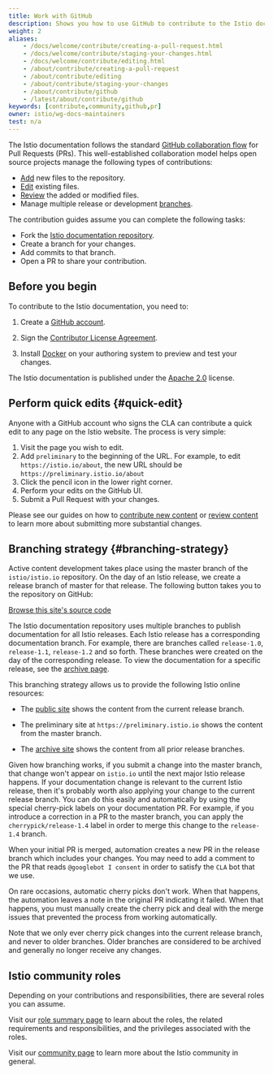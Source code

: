 ```yaml
---
title: Work with GitHub
description: Shows you how to use GitHub to contribute to the Istio documentation.
weight: 2
aliases:
    - /docs/welcome/contribute/creating-a-pull-request.html
    - /docs/welcome/contribute/staging-your-changes.html
    - /docs/welcome/contribute/editing.html
    - /about/contribute/creating-a-pull-request
    - /about/contribute/editing
    - /about/contribute/staging-your-changes
    - /about/contribute/github
    - /latest/about/contribute/github
keywords: [contribute,community,github,pr]
owner: istio/wg-docs-maintainers
test: n/a
---
```


The Istio documentation follows the standard [GitHub collaboration flow](https://guides.github.com/introduction/flow/)
for Pull Requests (PRs). This well-established collaboration model helps open
source projects manage the following types of contributions:

- [Add](/docs/releases/contribute/add-content) new files to the repository.
- [Edit](#quick-edit) existing files.
- [Review](/docs/releases/contribute/review) the added or modified files.
- Manage multiple release or development [branches](#branching-strategy).

The contribution guides assume you can complete the following tasks:

- Fork the [Istio documentation repository](https://github.com/istio/istio.io).
- Create a branch for your changes.
- Add commits to that branch.
- Open a PR to share your contribution.

## Before you begin

To contribute to the Istio documentation, you need to:

1. Create a [GitHub account](https://github.com).

1. Sign the [Contributor License Agreement](https://github.com/istio/community/blob/master/CONTRIBUTING.md#contributor-license-agreements).

1. Install [Docker](https://www.docker.com/get-started) on your authoring system
   to preview and test your changes.

The Istio documentation is published under the
[Apache 2.0](https://github.com/istio/community/blob/master/LICENSE) license.

## Perform quick edits {#quick-edit}

Anyone with a GitHub account who signs the CLA can contribute a quick
edit to any page on the Istio website. The process is very simple:

1. Visit the page you wish to edit.
1. Add `preliminary` to the beginning of the URL. For example, to edit
   `https://istio.io/about`, the new URL should be
   `https://preliminary.istio.io/about`
1. Click the pencil icon in the lower right corner.
1. Perform your edits on the GitHub UI.
1. Submit a Pull Request with your changes.

Please see our guides on how to [contribute new content](/docs/releases/contribute/add-content)
or [review content](/docs/releases/contribute/review) to learn more about submitting more
substantial changes.

## Branching strategy {#branching-strategy}

Active content development takes place using the master branch of the
`istio/istio.io` repository. On the day of an Istio release, we create a release
branch of master for that release. The following button takes you to the
repository on GitHub:

<a class="btn"
href="https://github.com/istio/istio.io/">Browse this site's source
code</a>

The Istio documentation repository uses multiple branches to publish
documentation for all Istio releases. Each Istio release has a corresponding
documentation branch. For example, there are branches called `release-1.0`,
`release-1.1`, `release-1.2` and so forth. These branches were created on the
day of the corresponding release. To view the documentation for a specific
release, see the [archive page](https://archive.istio.io/).

This branching strategy allows us to provide the following Istio online resources:

- The [public site](/docs/) shows the content from the current
  release branch.

- The preliminary site at `https://preliminary.istio.io` shows the content from
  the master branch.

- The [archive site](https://archive.istio.io) shows the content from all prior
  release branches.

Given how branching works, if you submit a change into the master branch,
that change won't appear on `istio.io` until the next major Istio release
happens. If your documentation change is relevant to the current Istio release,
then it's probably worth also applying your change to the current release branch.
You can do this easily and automatically by using the special cherry-pick labels
on your documentation PR. For example, if you introduce a correction in a PR to
the master branch, you can apply the `cherrypick/release-1.4` label in order to
merge this change to the `release-1.4` branch.

When your initial PR is merged, automation creates a new PR in the release
branch which includes your changes. You may need to add a comment to the PR
that reads `@googlebot I consent` in order to satisfy the `CLA` bot that we
use.

On rare occasions, automatic cherry picks don't work. When that happens, the
automation leaves a note in the original PR indicating it failed. When
that happens, you must manually create the cherry pick and deal
with the merge issues that prevented the process from working automatically.

Note that we only ever cherry pick changes into the current release branch,
and never to older branches. Older branches are considered to be archived and
generally no longer receive any changes.

## Istio community roles

Depending on your contributions and responsibilities, there are several roles
you can assume.

Visit our [role summary page](https://github.com/istio/community/blob/master/ROLES.md#role-summary)
to learn about the roles, the related requirements and responsibilities, and
the privileges associated with the roles.

Visit our [community page](https://github.com/istio/community) to learn more
about the Istio community in general.
